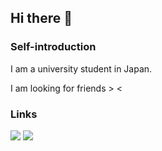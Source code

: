 ## Hi there 👋

### Self-introduction
I am a university student in Japan.

I am looking for friends > <

### Links
<img src="https://img.shields.io/badge/-9ZwXtPUY-f59a78.svg?logo=reddit&style=for-the-badge">
<img src="https://img.shields.io/badge/-HDHNLGX-8bd7fc.svg?logo=telegram&style=for-the-badge">